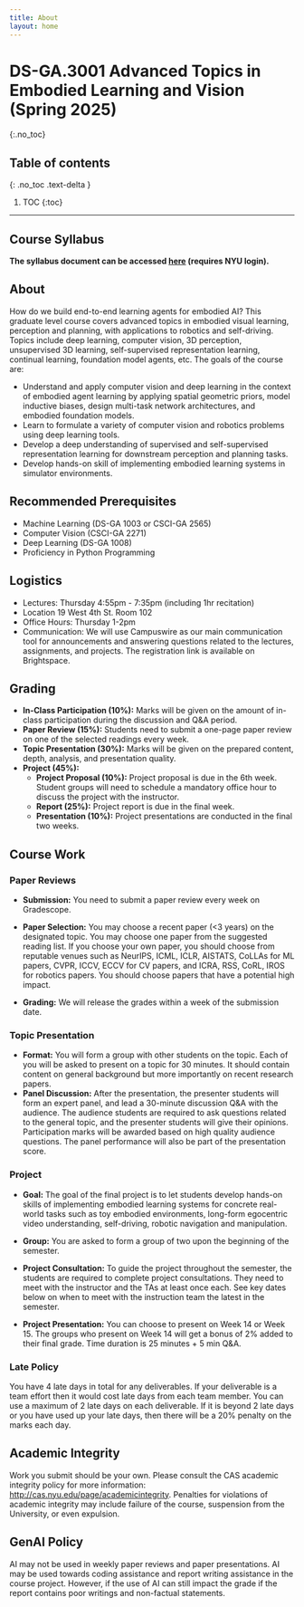 ```yaml
---
title: About
layout: home
---
```


# DS-GA.3001 Advanced Topics in Embodied Learning and Vision (Spring 2025)

{:.no_toc}

## Table of contents
{: .no_toc .text-delta }

1. TOC
{:toc}

---

## Course Syllabus
**The syllabus document can be accessed [here](https://docs.google.com/document/d/1scTi0L_z-Il-VN2OplMIwj4dy8eZuW9IjNax50S4HyU/edit?tab=t.0) (requires NYU login).**

## About

How do we build end-to-end learning agents for embodied AI? This graduate level course covers advanced topics in embodied visual learning, perception and planning, with applications to robotics and self-driving. Topics include deep learning, computer vision, 3D perception, unsupervised 3D learning, self-supervised representation learning, continual learning, foundation model agents, etc. The goals of the course are:
- Understand and apply computer vision and deep learning in the context of embodied agent learning by applying spatial geometric priors, model inductive biases, design multi-task network architectures, and embodied foundation models.
- Learn to formulate a variety of computer vision and robotics problems using deep learning tools.
- Develop a deep understanding of supervised and self-supervised representation learning for downstream perception and planning tasks.
- Develop hands-on skill of implementing embodied learning systems in simulator environments.

## Recommended Prerequisites
- Machine Learning (DS-GA 1003 or CSCI-GA 2565)
- Computer Vision (CSCI-GA 2271)
- Deep Learning (DS-GA 1008)
- Proficiency in Python Programming

## Logistics
- Lectures: Thursday 4:55pm - 7:35pm (including 1hr recitation) 
- Location 19 West 4th St. Room 102
- Office Hours: Thursday 1-2pm
- Communication: We will use Campuswire as our main communication tool for announcements and answering questions related to the lectures, assignments, and projects. The registration link is available on Brightspace.


## Grading
- **In-Class Participation (10%):** Marks will be given on the amount of in-class participation during the discussion and Q&A period.
- **Paper Review (15%):** Students need to submit a one-page paper review on one of the selected readings every week.
- **Topic Presentation (30%):** Marks will be given on the prepared content, depth, analysis, and presentation quality.
- **Project (45%):**
	- **Project Proposal (10%):** Project proposal is due in the 6th week. Student groups will need to schedule a mandatory office hour to discuss the project with the instructor.
	- **Report (25%):** Project report is due in the final week.
	- **Presentation (10%):** Project presentations are conducted in the final two weeks.

## Course Work

### Paper Reviews
- **Submission:** You need to submit a paper review every week on Gradescope.

- **Paper Selection:** You may choose a recent paper (<3 years) on the designated topic. You may choose one paper from the suggested reading list. If you choose your own paper, you should choose from reputable venues such as NeurIPS, ICML, ICLR, AISTATS, CoLLAs for ML papers, CVPR, ICCV, ECCV for CV papers, and ICRA, RSS, CoRL, IROS for robotics papers. You should choose papers that have a potential high impact.

- **Grading:** We will release the grades within a week of the submission date.

### Topic Presentation
- **Format:** You will form a group with other students on the topic. Each of you will be asked to present on a topic for 30 minutes. It should contain content on general background but more importantly on recent research papers.
- **Panel Discussion:** After the presentation, the presenter students will form an expert panel, and lead a 30-minute discussion Q&A with the audience. The audience students are required to ask questions related to the general topic, and the presenter students will give their opinions. Participation marks will be awarded based on high quality audience questions. The panel performance will also be part of the presentation score.

### Project
- **Goal:** The goal of the final project is to let students develop hands-on skills of implementing embodied learning systems for concrete real-world tasks such as toy embodied environments, long-form egocentric video understanding, self-driving, robotic navigation and  manipulation.

- **Group:** You are asked to form a group of two upon the beginning of the semester.

- **Project Consultation:** To guide the project throughout the semester, the students are required to complete project consultations. They need to meet with the instructor and the TAs at least once each. See key dates below on when to meet with the instruction team the latest in the semester.

- **Project Presentation:** You can choose to present on Week 14 or Week 15. The groups who present on Week 14 will get a bonus of 2% added to their final grade. Time duration is 25 minutes + 5 min Q&A.

### Late Policy
You have 4 late days in total for any deliverables. If your deliverable is a team effort then it would cost late days from each team member. You can use a maximum of 2 late days on each deliverable. If it is beyond 2 late days or you have used up your late days, then there will be a 20% penalty on the marks each day.

## Academic Integrity
Work you submit should be your own. Please consult the CAS academic integrity policy for more information: http://cas.nyu.edu/page/academicintegrity. Penalties for violations of academic integrity may include failure of the course, suspension from the University, or even expulsion.

## GenAI Policy
AI may not be used in weekly paper reviews and paper presentations. AI may be used towards coding assistance and report writing assistance in the course project. However, if the use of AI can still impact the grade if the report contains poor writings and non-factual statements.

